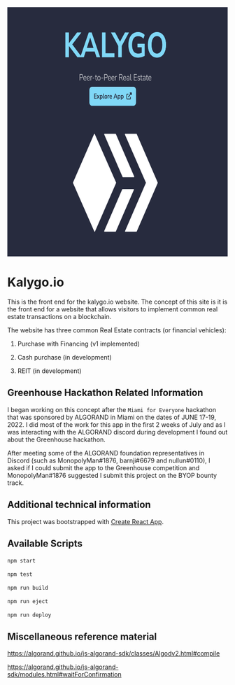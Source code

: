 <img src="public/project_banner_photo.png" width="665" height="570"/>

# Kalygo.io
This is the front end for the kalygo.io website. The concept of this site is it is the front end for a website that allows visitors to implement common real estate transactions on a blockchain.

The website has three common Real Estate contracts (or financial vehicles):

1) Purchase with Financing (v1 implemented)

2) Cash purchase (in development)

3) REIT (in development)

## Greenhouse Hackathon Related Information
I began working on this concept after the `Miami for Everyone` hackathon that was sponsored by ALGORAND in Miami on the dates of JUNE 17-19, 2022. I did most of the work for this app in the first 2 weeks of July and as I was interacting with the ALGORAND discord during development I found out about the Greenhouse hackathon.

After meeting some of the ALGORAND foundation representatives in Discord (such as MonopolyMan#1876, barnji#6679 and nullun#0110), I asked if I could submit the app to the Greenhouse competition and MonopolyMan#1876 suggested I submit this project on the BYOP bounty track.

## Additional technical information
This project was bootstrapped with [Create React App](https://github.com/facebook/create-react-app).

## Available Scripts
`npm start`

`npm test`

`npm run build`

`npm run eject`

`npm run deploy`

## Miscellaneous reference material
https://algorand.github.io/js-algorand-sdk/classes/Algodv2.html#compile

https://algorand.github.io/js-algorand-sdk/modules.html#waitForConfirmation

##